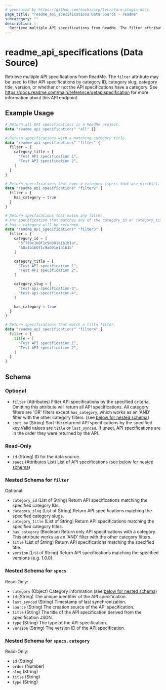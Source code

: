 ```yaml
---
# generated by https://github.com/hashicorp/terraform-plugin-docs
page_title: "readme_api_specifications Data Source - readme"
subcategory: ""
description: |-
  Retrieve multiple API specifications from ReadMe. The filter attribute may be used to filter API specifications by category ID, category slug, category title, version, or whether or not the API specifications have a category. See https://docs.readme.com/main/reference/getapispecification for more information about this API endpoint.
---
```


# readme_api_specifications (Data Source)

Retrieve multiple API specifications from ReadMe. The `filter` attribute may be used to filter API specifications by category ID, category slug, category title, version, or whether or not the API specifications have a category. See <https://docs.readme.com/main/reference/getapispecification> for more information about this API endpoint.

## Example Usage

```terraform
# Return all API specifications in a ReadMe project.
data "readme_api_specifications" "all" {}

# Return specifications with a matching category title.
data "readme_api_specifications" "filter" {
  filter = {
    category_title = [
      "Test API specification 1",
      "Test API specification 2",
    ]
  }
}

# Return specifications that have a category (specs that are visible).
data "readme_api_specifications" "filter2" {
  filter = {
    has_category = true
  }
}

# Return specfications that match any filter.
# Any specification that matches any of the category_id or category_title AND
# has a category will be returned.
data "readme_api_specifications" "filter3" {
  filter = {
    category_id = [
      "5f7f9c1b0f1c9a001e1b1b1a",
      "60a1b1b0f1c9a001e1b1b1b"
    ]

    category_title = [
      "Test API specification 1",
      "Test API specification 2",
    ]

    category_slug = [
      "test-api-specification-3",
      "test-api-specification-4",
    ]

    has_category = true
  }
}

# Return specifications that match a title filter.
data "readme_api_specifications" "filter4" {
  filter = {
    title = [
      "Test API specification 1",
      "Test API specification 2",
    ]
  }
}
```

<!-- schema generated by tfplugindocs -->
## Schema

### Optional

- `filter` (Attributes) Filter API specifications by the specified criteria. Omitting this attribute will return all API specifications. All category filters are 'OR' filters except `has_category`, which works as an 'AND' filter with the other category filters. (see [below for nested schema](#nestedatt--filter))
- `sort_by` (String) Sort the returned API specifications by the specified key.Valid values are `title` or `last_synced`. If unset, API specifications are in the order they were returned by the API.

### Read-Only

- `id` (String) ID for the data source.
- `specs` (Attributes List) List of API specifications (see [below for nested schema](#nestedatt--specs))

<a id="nestedatt--filter"></a>
### Nested Schema for `filter`

Optional:

- `category_id` (List of String) Return API specifications matching the specified category IDs.
- `category_slug` (List of String) Return API specifications matching the specified category slugs.
- `category_title` (List of String) Return API specifications matching the specified category titles.
- `has_category` (Boolean) Return only API specifications with a category. This attribute works as an 'AND' filter with the other category filters.
- `title` (List of String) Return API specifications matching the specified title.
- `version` (List of String) Return API specifications matching the specified versions (e.g. 1.0.0).


<a id="nestedatt--specs"></a>
### Nested Schema for `specs`

Read-Only:

- `category` (Object) Category information (see [below for nested schema](#nestedatt--specs--category))
- `id` (String) The unique identifier of the API specification.
- `last_synced` (String) Timestamp of last synchronization.
- `source` (String) The creation source of the API specification.
- `title` (String) The title of the API specification derived from the specification JSON.
- `type` (String) The type of the API specification.
- `version` (String) The version ID of the API specification.

<a id="nestedatt--specs--category"></a>
### Nested Schema for `specs.category`

Read-Only:

- `id` (String)
- `order` (Number)
- `slug` (String)
- `title` (String)
- `type` (String)
